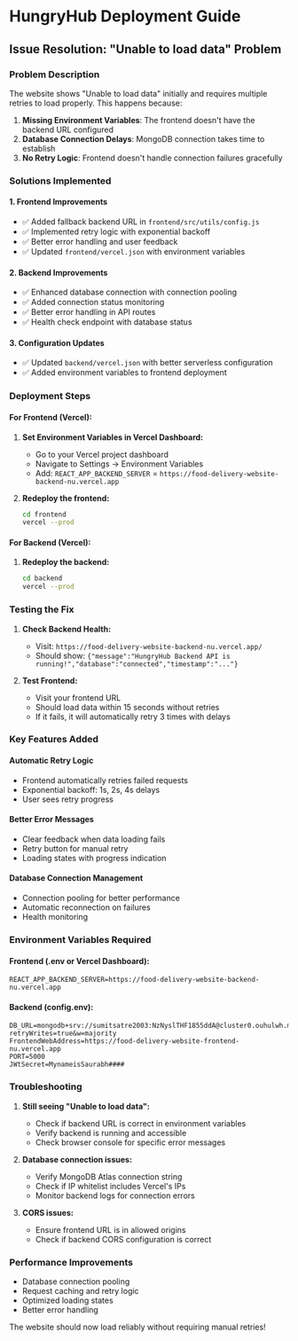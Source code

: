 # HungryHub Deployment Guide

## Issue Resolution: "Unable to load data" Problem

### Problem Description
The website shows "Unable to load data" initially and requires multiple retries to load properly. This happens because:

1. **Missing Environment Variables**: The frontend doesn't have the backend URL configured
2. **Database Connection Delays**: MongoDB connection takes time to establish
3. **No Retry Logic**: Frontend doesn't handle connection failures gracefully

### Solutions Implemented

#### 1. Frontend Improvements
- ✅ Added fallback backend URL in `frontend/src/utils/config.js`
- ✅ Implemented retry logic with exponential backoff
- ✅ Better error handling and user feedback
- ✅ Updated `frontend/vercel.json` with environment variables

#### 2. Backend Improvements
- ✅ Enhanced database connection with connection pooling
- ✅ Added connection status monitoring
- ✅ Better error handling in API routes
- ✅ Health check endpoint with database status

#### 3. Configuration Updates
- ✅ Updated `backend/vercel.json` with better serverless configuration
- ✅ Added environment variables to frontend deployment

### Deployment Steps

#### For Frontend (Vercel):
1. **Set Environment Variables in Vercel Dashboard:**
   - Go to your Vercel project dashboard
   - Navigate to Settings → Environment Variables
   - Add: `REACT_APP_BACKEND_SERVER` = `https://food-delivery-website-backend-nu.vercel.app`

2. **Redeploy the frontend:**
   ```bash
   cd frontend
   vercel --prod
   ```

#### For Backend (Vercel):
1. **Redeploy the backend:**
   ```bash
   cd backend
   vercel --prod
   ```

### Testing the Fix

1. **Check Backend Health:**
   - Visit: `https://food-delivery-website-backend-nu.vercel.app/`
   - Should show: `{"message":"HungryHub Backend API is running!","database":"connected","timestamp":"..."}`

2. **Test Frontend:**
   - Visit your frontend URL
   - Should load data within 15 seconds without retries
   - If it fails, it will automatically retry 3 times with delays

### Key Features Added

#### Automatic Retry Logic
- Frontend automatically retries failed requests
- Exponential backoff: 1s, 2s, 4s delays
- User sees retry progress

#### Better Error Messages
- Clear feedback when data loading fails
- Retry button for manual retry
- Loading states with progress indication

#### Database Connection Management
- Connection pooling for better performance
- Automatic reconnection on failures
- Health monitoring

### Environment Variables Required

#### Frontend (.env or Vercel Dashboard):
```
REACT_APP_BACKEND_SERVER=https://food-delivery-website-backend-nu.vercel.app
```

#### Backend (config.env):
```
DB_URL=mongodb+srv://sumitsatre2003:NzNyslTHF1855ddA@cluster0.ouhulwh.mongodb.net/HungryHub?retryWrites=true&w=majority
FrontendWebAddress=https://food-delivery-website-frontend-nu.vercel.app
PORT=5000
JWtSecret=MynameisSaurabh####
```

### Troubleshooting

1. **Still seeing "Unable to load data":**
   - Check if backend URL is correct in environment variables
   - Verify backend is running and accessible
   - Check browser console for specific error messages

2. **Database connection issues:**
   - Verify MongoDB Atlas connection string
   - Check if IP whitelist includes Vercel's IPs
   - Monitor backend logs for connection errors

3. **CORS issues:**
   - Ensure frontend URL is in allowed origins
   - Check if backend CORS configuration is correct

### Performance Improvements

- Database connection pooling
- Request caching and retry logic
- Optimized loading states
- Better error handling

The website should now load reliably without requiring manual retries!
